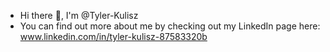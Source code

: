 
- Hi there 👋, I'm @Tyler-Kulisz
- You can find out more about me by checking out my LinkedIn page here: www.linkedin.com/in/tyler-kulisz-87583320b
